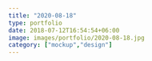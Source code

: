 ```yaml
---
title: "2020-08-18"
type: portfolio
date: 2018-07-12T16:54:54+06:00
image: images/portfolio/2020-08-18.jpg
category: ["mockup","design"]
---
```



